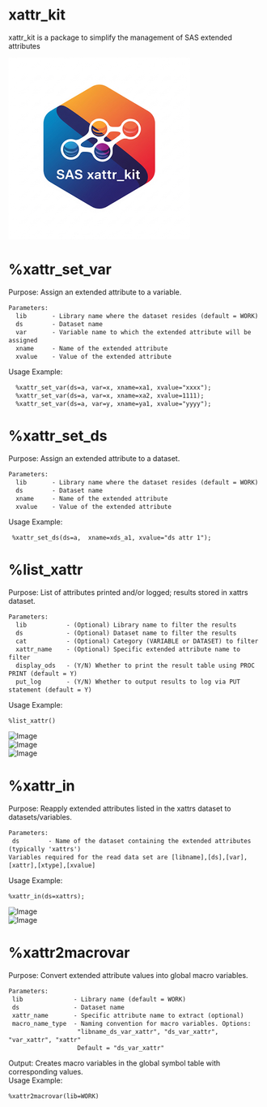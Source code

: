 # xattr_kit
xattr_kit is a package to simplify the management of SAS extended attributes

![xattr_kit](./xattr_kit_small.png)  

# %xattr_set_var
Purpose:        Assign an extended attribute to a variable.
~~~text  
Parameters:
  lib       - Library name where the dataset resides (default = WORK)
  ds        - Dataset name
  var       - Variable name to which the extended attribute will be assigned
  xname     - Name of the extended attribute
  xvalue    - Value of the extended attribute
~~~
 Usage Example:
~~~sas  
  %xattr_set_var(ds=a, var=x, xname=xa1, xvalue="xxxx");
  %xattr_set_var(ds=a, var=x, xname=xa2, xvalue=1111);
  %xattr_set_var(ds=a, var=y, xname=ya1, xvalue="yyyy");
~~~

# %xattr_set_ds
Purpose:        Assign an extended attribute to a dataset.
~~~text
Parameters:
  lib       - Library name where the dataset resides (default = WORK)
  ds        - Dataset name
  xname     - Name of the extended attribute
  xvalue    - Value of the extended attribute
~~~
 Usage Example:
~~~sas
 %xattr_set_ds(ds=a,  xname=xds_a1, xvalue="ds attr 1");
~~~

# %list_xattr
 Purpose:       List of attributes printed and/or logged; results stored in xattrs dataset.
 ~~~text
 Parameters:
   lib           - (Optional) Library name to filter the results
   ds            - (Optional) Dataset name to filter the results
   cat           - (Optional) Category (VARIABLE or DATASET) to filter
   xattr_name    - (Optional) Specific extended attribute name to filter
   display_ods   - (Y/N) Whether to print the result table using PROC PRINT (default = Y)
   put_log       - (Y/N) Whether to output results to log via PUT statement (default = Y)
~~~
 Usage Example:
 ~~~sas
 %list_xattr()
~~~
<img width="292" height="101" alt="Image" src="https://github.com/user-attachments/assets/db2fed44-8692-4bd9-aaa2-d6b18d19aa7e" />
<br>
<img width="335" height="38" alt="Image" src="https://github.com/user-attachments/assets/5d96267a-1fb7-48e4-85e7-07d1c049c9ed" />
<br>
<img width="514" height="83" alt="Image" src="https://github.com/user-attachments/assets/ef838b81-22eb-4beb-ba30-dc841260419a" />
<br>

# %xattr_in
Purpose:        Reapply extended attributes listed in the xattrs dataset to datasets/variables.
 ~~~text
Parameters:
  ds        - Name of the dataset containing the extended attributes (typically 'xattrs')
Variables required for the read data set are [libname],[ds],[var],[xattr],[xtype],[xvalue]
~~~
Usage Example:
~~~sas
%xattr_in(ds=xattrs);
~~~
<img width="514" height="83" alt="Image" src="https://github.com/user-attachments/assets/ef838b81-22eb-4beb-ba30-dc841260419a" />
<br>
<img width="438" height="103" alt="Image" src="https://github.com/user-attachments/assets/96244bea-d64a-4d13-98c9-d087da143cbf" />

# %xattr2macrovar
Purpose:        Convert extended attribute values into global macro variables.
 ~~~text
Parameters:
  lib              - Library name (default = WORK)
  ds               - Dataset name
  xattr_name       - Specific attribute name to extract (optional)
  macro_name_type  - Naming convention for macro variables. Options:
                    "libname_ds_var_xattr", "ds_var_xattr", "var_xattr", "xattr"
                    Default = "ds_var_xattr"
~~~
Output:         Creates macro variables in the global symbol table with corresponding values. <br>
 Usage Example:
~~~sas
%xattr2macrovar(lib=WORK)
~~~

